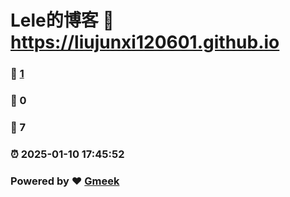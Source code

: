 # Lele的博客 :link: https://liujunxi120601.github.io 
### :page_facing_up: [1](https://liujunxi120601.github.io/tag.html) 
### :speech_balloon: 0 
### :hibiscus: 7 
### :alarm_clock: 2025-01-10 17:45:52 
### Powered by :heart: [Gmeek](https://github.com/Meekdai/Gmeek)
